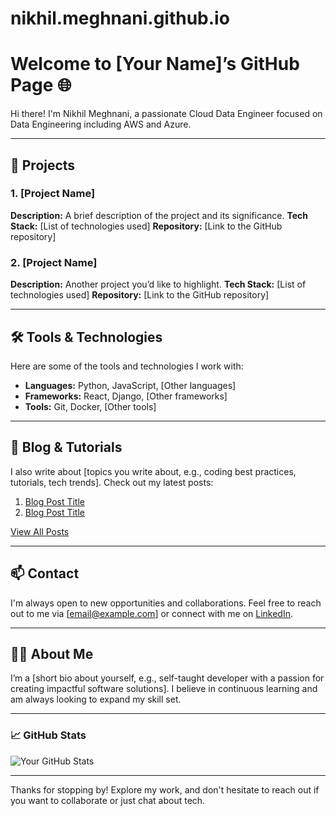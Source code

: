 # nikhil.meghnani.github.io
# Welcome to [Your Name]’s GitHub Page 🌐

Hi there! I'm Nikhil Meghnani, a passionate Cloud Data Engineer focused on Data Engineering including AWS and Azure.

---

## 🚀 Projects

### 1. [Project Name]
**Description:** A brief description of the project and its significance.
**Tech Stack:** [List of technologies used]
**Repository:** [Link to the GitHub repository]

### 2. [Project Name]
**Description:** Another project you’d like to highlight.
**Tech Stack:** [List of technologies used]
**Repository:** [Link to the GitHub repository]

---

## 🛠️ Tools & Technologies

Here are some of the tools and technologies I work with:

- **Languages:** Python, JavaScript, [Other languages]
- **Frameworks:** React, Django, [Other frameworks]
- **Tools:** Git, Docker, [Other tools]

---

## 📝 Blog & Tutorials

I also write about [topics you write about, e.g., coding best practices, tutorials, tech trends]. Check out my latest posts:

1. [Blog Post Title](#)
2. [Blog Post Title](#)

[View All Posts](#)

---

## 📫 Contact

I'm always open to new opportunities and collaborations. Feel free to reach out to me via [email@example.com] or connect with me on [LinkedIn](#).

---

## 👨‍💻 About Me

I’m a [short bio about yourself, e.g., self-taught developer with a passion for creating impactful software solutions]. I believe in continuous learning and am always looking to expand my skill set.

---

### 📈 GitHub Stats

![Your GitHub Stats](https://github-readme-stats.vercel.app/api?username=yourusername&show_icons=true&theme=radical)

---

Thanks for stopping by! Explore my work, and don't hesitate to reach out if you want to collaborate or just chat about tech.
